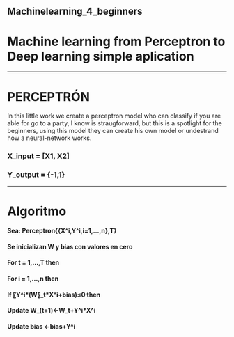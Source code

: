 ## Machinelearning_4_beginners
# Machine learning from Perceptron to Deep learning simple aplication
---
# PERCEPTRÓN
In this little work we create a perceptron model who can classify 
if you are able for go to a party, I know is straugforward, 
but this is a spotlight for the beginners, using this model 
they can create his own model or undestrand how a neural-network works.

### X_input = [X1, X2]
### Y_output = {-1,1}

---
# Algoritmo
#### Sea: Perceptron{{X^i,Y^i,i=1,…,n},T}
#### Se inicializan W y bias con valores en cero 
####   For t = 1,...,T then
####        For i = 1,...,n then
####             If 〖Y^i*(W〗_t*X^i+bias)≤0 then
####                  Update W_(t+1)←W_t+Y^i*X^i    
####                  Update bias ←bias+Y^i

